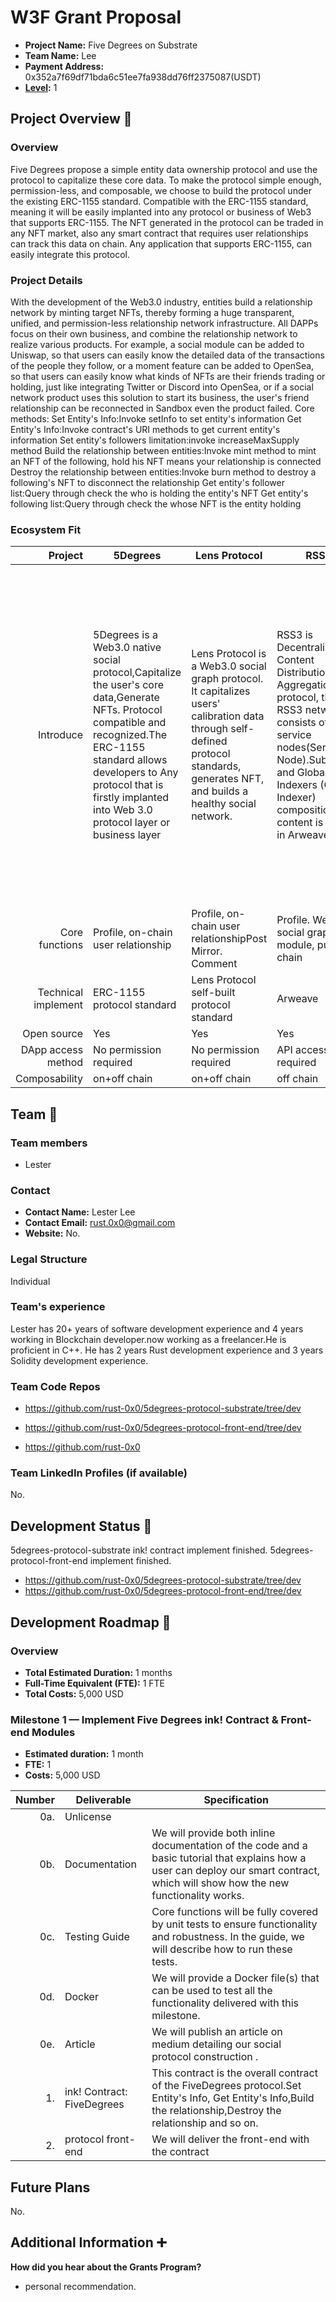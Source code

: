 # W3F Grant Proposal

- **Project Name:** Five Degrees on Substrate
- **Team Name:** Lee
- **Payment Address:** 0x352a7f69df71bda6c51ee7fa938dd76ff2375087(USDT)
- **[Level](https://github.com/w3f/Grants-Program/tree/master#level_slider-levels):** 1

## Project Overview :page_facing_up:

### Overview

Five Degrees propose a simple entity data ownership protocol and use the protocol to capitalize these core data. To make the protocol simple enough, permission-less, and composable, we choose to build the protocol under the existing ERC-1155 standard. Compatible with the ERC-1155 standard, meaning it will be easily implanted into any protocol or business of Web3 that supports ERC-1155. The NFT generated in the protocol can be traded in any NFT market, also any smart contract that requires user relationships can track this data on chain. Any application that supports ERC-1155, can easily integrate this protocol.


### Project Details

With the development of the Web3.0 industry, entities build a relationship network by minting target NFTs, thereby forming a huge transparent, unified, and permission-less relationship network
infrastructure. All DAPPs focus on their own business, and combine the relationship network to realize various products. For example, a social module can be added to Uniswap, so that users can easily know the detailed data of the transactions of the people they follow, or a moment feature can be added to OpenSea, so that users can easily know what kinds of NFTs are their friends trading or holding, just like integrating Twitter or Discord into OpenSea, or if a social network product uses this solution to start its business, the user's friend relationship can be reconnected in Sandbox even the product failed.
Core methods:
Set Entity's Info:Invoke setInfo to set entity's information
Get Entity's Info:Invoke contract's URI methods to get current entity's information Set entity's followers limitation:invoke increaseMaxSupply method
Build the relationship between entities:Invoke mint method to mint an NFT of the following, hold his NFT means your relationship is connected
Destroy the relationship between entities:Invoke burn method to destroy a following's NFT to disconnect the relationship
Get entity's follower list:Query through check the who is holding the entity's NFT Get entity's following list:Query through check the whose NFT is the entity holding


### Ecosystem Fit

| Project | 5Degrees | Lens Protocol |RSS3 | CyberConnect |
| -----: | ----------- | ------------- | ----------- | ------------- |
| Introduce |5Degrees is a Web3.0 native social protocol,Capitalize the user's core data,Generate NFTs. Protocol compatible and recognized.The ERC-1155 standard allows developers to Any protocol that is firstly implanted into Web 3.0 protocol layer or business layer |Lens Protocol is a Web3.0 social graph protocol. It capitalizes users' calibration data through self-defined protocol standards, generates NFT, and builds a healthy social network. |RSS3 is Decentralized Content Distribution and Aggregation protocol, the RSS3 network consists of service nodes(Server Node).Subgroups and Global Indexers (Global Indexer) composition, the content is stored in Arweave, |CyberConnect implements the Web3.0 social graph protocol and builds an extensible standardized social graph module, which simplifies the development process. CyberConnect Society The cross-graph data is stored on IPFS through Ceramic, and the CyberConnect gateway provides a common data layer for DApps. |
|Core functions |Profile, on-chain user relationship | Profile, on-chain user relationshipPost Mirror. Comment |Profile. Web3.0 social graph module, public chain |Profile, Web3.0 social graph module  Cyberchat |
| Technical implement | ERC-1155 protocol standard |Lens Protocol self-built protocol standard |Arweave | Ceramics IPFS |
|  Open source | Yes | Yes | Yes | Unknown |
|DApp access method | No permission required | No permission required |API access required | API access required |
|Composability | on+off chain | on+off chain | off chain |  off chain |


## Team :busts_in_silhouette:

### Team members

- Lester 

### Contact

- **Contact Name:** Lester Lee
- **Contact Email:** rust.0x0@gmail.com
- **Website:**
No.
### Legal Structure

Individual

### Team's experience

Lester has 20+ years of software development experience and 4 years working in Blockchain   developer.now working as a freelancer.He is proficient in C++. He has 2 years Rust development experience and 3 years Solidity development experience.

### Team Code Repos

- https://github.com/rust-0x0/5degrees-protocol-substrate/tree/dev
- https://github.com/rust-0x0/5degrees-protocol-front-end/tree/dev


- https://github.com/rust-0x0


### Team LinkedIn Profiles (if available)

No.

## Development Status :open_book:

5degrees-protocol-substrate ink! contract implement finished.
5degrees-protocol-front-end implement finished.

- https://github.com/rust-0x0/5degrees-protocol-substrate/tree/dev
- https://github.com/rust-0x0/5degrees-protocol-front-end/tree/dev

## Development Roadmap :nut_and_bolt:

### Overview

- **Total Estimated Duration:**  1 months
- **Full-Time Equivalent (FTE):**  1 FTE
- **Total Costs:**  5,000 USD

### Milestone 1 — Implement Five Degrees ink! Contract & Front-end Modules

- **Estimated duration:** 1 month
- **FTE:**  1
- **Costs:** 5,000 USD

| Number | Deliverable | Specification |
| -----: | ----------- | ------------- |
| 0a. |  Unlicense |
| 0b. | Documentation |We will provide both inline documentation of the code and a basic tutorial that explains how a user can deploy our smart contract, which will show how the new functionality works. |
| 0c. | Testing Guide | Core functions will be fully covered by unit tests to ensure functionality and robustness. In the guide, we will describe how to run these tests. |
| 0d. | Docker | We will provide a Docker file(s) that can be used to test all the functionality delivered with this milestone. |
| 0e. | Article | We will publish an article on medium detailing our social protocol construction .
| 1. |  ink! Contract: FiveDegrees | This contract is the overall contract of the FiveDegrees protocol.Set Entity's Info, Get Entity's Info,Build the relationship,Destroy the relationship and so on. |  
| 2. |  protocol front-end  | We will deliver the front-end  with the contract |  


## Future Plans

No.


## Additional Information :heavy_plus_sign:

**How did you hear about the Grants Program?** 

- personal recommendation.


